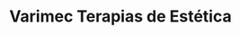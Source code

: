 ---
title: "Varimec Terapias de Estética"
url: /pereira/varimec-terapias-de-estetica/
shop: Massage
---